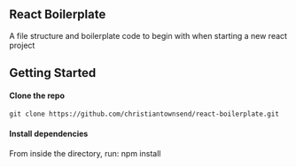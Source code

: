 ## React Boilerplate

A file structure and boilerplate code to begin with when starting a new react project

## Getting Started

#### Clone the repo
    git clone https://github.com/christiantownsend/react-boilerplate.git

#### Install dependencies

From inside the directory, run:
    npm install
